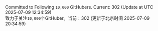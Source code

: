 Committed to Following `10,000` GitHubers. Current: <!-- FOLLOWING_COUNT -->302<!-- FOLLOWING_COUNT --> (Update at UTC <!-- LAST_UPDATED -->2025-07-09 12:34:59<!-- LAST_UPDATED -->)<br>
致力于关注`10,000`个GitHuber。当前：<!-- FOLLOWING_COUNT -->302<!-- FOLLOWING_COUNT --> (更新于北京时间 <!-- LAST_UPDATED_CST -->2025-07-09 20:34:59<!-- LAST_UPDATED_CST -->)
